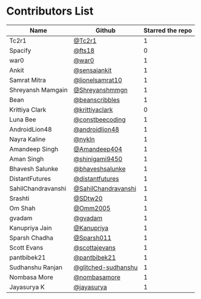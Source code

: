 # Contributors List
| Name               | Github                                                        | Starred the repo |
| -----------------  | ------------------------------------------------------------- | ---------------- |
| Tc2r1              | [@Tc2r1](https://github.com/Tc2r1)                            | 1                |
| Spacify            | [@fts18](https://github.com/fts18)                            | 0                |
| war0               | [@war0](https://github.com/war0)                              | 1                |
| Ankit              | [@sensaiankit](https://github.com/sensaiankit)                | 1                |
| Samrat Mitra       | [@lionelsamrat10](https://github.com/lionelsamrat10)          | 1                |
| Shreyansh Mamgain  | [@Shreyanshmmgn](https://github.com/Shreyanshmmgn)            | 1                |
| Bean               | [@beanscribbles](https://github.com/beanscribbles)            | 1                |
| Krittiya Clark     | [@krittiyaclark](https://github.com/krittiyaclark)            | 0                |
| Luna Bee           | [@constbeecoding](https://github.com/constbeecoding)          | 1                |
| AndroidLion48      | [@androidlion48](https://github.com/androidlion48)            | 1                |
| Nayra Kaline       | [@nykln](https://github.com/nykln)                            | 1                |
| Amandeep Singh     | [@Amandeep404](https://github.com/Amandeep404)                | 1                |
| Aman Singh         | [@shinigami9450](https://github.com/shinigami9450)            | 1                |
| Bhavesh Salunke    | [@bhaveshsalunke](https://github.com/BhaveshSalunke)          | 1                |
| DistantFutures     | [@distantfutures](https://github.com/distantfutures)          | 1                |
| SahilChandravanshi | [@SahilChandravanshi](https://github.com/SahilChandravanshi/) | 1                |
| Srashti            | [@SDtw20](https://github.com/SDtw20)                          | 1                |
| Om Shah            | [@Omm2005](https://github.com/Omm2005)                        | 1                |
| gvadam             | [@gvadam](https://github.com/gvadam)                          | 1                |
| Kanupriya Jain     | [@Kanupriya](https://github.com/Kanupriya-Jain)               | 1                |
| Sparsh Chadha      | [@Sparsh011](https://github.com/Sparsh011)                    | 1                |
| Scott Evans        | [@scottajevans](https://github.com/scottajevans)              | 1                |
| pantbibek21        | [@pantbibek21](https://github.com/pantbibek21)                | 1                |
| Sudhanshu Ranjan   | [@glitched-sudhanshu](https://github.com/glitched-sudhanshu)  | 1                |
| Nombasa More       | [@nombasamore](https://github.com/nombasamore)                | 1                |
| Jayasurya K        | [@jayasurya](https://github.com/jayasurya7a)                  | 1                |
